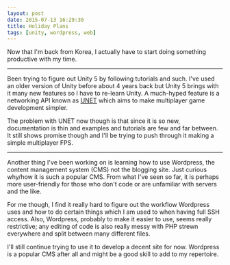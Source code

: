 ```yaml
---
layout: post
date: 2015-07-13 16:29:30
title: Holiday Plans
tags: [unity, wordpress, web]
---
```


Now that I'm back from Korea, I actually have to start doing something productive with my time.

---

Been trying to figure out Unity 5 by following tutorials and such. I've used an older version of Unity before about 4 years back but Unity 5 brings with it many new features so I have to re-learn Unity. A much-hyped feature is a networking API known as [UNET](http://blogs.unity3d.com/2014/05/12/announcing-unet-new-unity-multiplayer-technology/) which aims to make multiplayer game development simpler.

The problem with UNET now though is that since it is so new, documentation is thin and examples and tutorials are few and far between. It still shows promise though and I'll be trying to push through it making a simple multiplayer FPS.

---

Another thing I've been working on is learning how to use Wordpress, the content management system (CMS) not the blogging site. Just curious why/how it is such a popular CMS. From what I've seen so far, it is perhaps more user-friendly for those who don't code or are unfamiliar with servers and the like.

For me though, I find it really hard to figure out the workflow Wordpress uses and how to do certain things which I am used to when having full SSH access. Also, Wordpress, probably to make it easier to use, seems really restrictive; any editing of code is also really messy with PHP strewn everywhere and split between many different files.

I'll still continue trying to use it to develop a decent site for now. Wordpress is a popular CMS after all and might be a good skill to add to my repertoire.